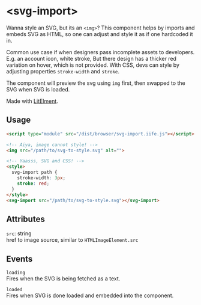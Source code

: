 # \<svg-import>
Wanna style an SVG, but its an `<img>`? This component helps by imports and embeds SVG as HTML, so one can adjust and style it as if one hardcoded it in.

Common use case if when designers pass incomplete assets to developers.
E.g. an account icon, white stroke, But there design has a thicker red variation on hover, which is not provided. With CSS, devs can style by adjusting properties `stroke-width` and `stroke`.

The component will preview the svg using `img` first, then swapped to the SVG when SVG is loaded.

Made with [LitElment](https://lit.dev/).

## Usage
```html
<script type="module" src="/dist/browser/svg-import.iife.js"></script>

<!-- Aiya, image cannot style! -->
<img src="/path/to/svg-to-style.svg" alt="">

<!-- Yaasss, SVG and CSS! -->
<style>
  svg-import path {
    stroke-width: 3px;
    stroke: red;
  }
</style>
<svg-import src="/path/to/svg-to-style.svg"></svg-import>
```

## Attributes

`src`: string <br>
href to image source, similar to `HTMLImageElement.src`

## Events
`loading` <br>
Fires when the SVG is being fetched as a text.

`loaded` <br>
Fires when SVG is done loaded and embedded into the component.

